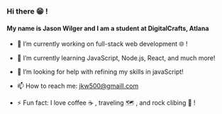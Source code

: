 ### Hi there 😁 !
#### My name is Jason Wilger and I am a student at DigitalCrafts, Atlana

- 🔭 I’m currently working on full-stack web development 🌐 !

- 🌱 I’m currently learning JavaScript, Node.js, React, and much more!

- 🤔 I’m looking for help with refining my skills in javaScript!

- 📫 How to reach me: jkw500@gmaill.com

- ⚡ Fun fact: I love coffee ☕ , traveling 🗺️ , and rock clibing 🧗 !

